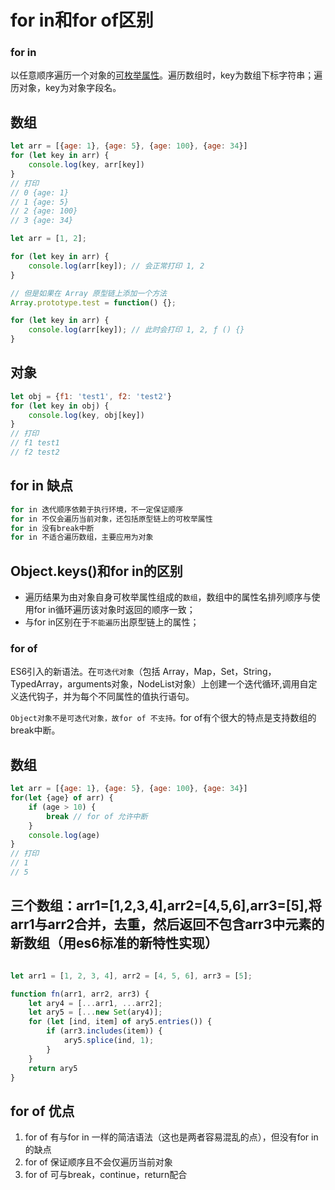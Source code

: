
# for in和for of区别

### for in

以任意顺序遍历一个对象的[可枚举属性](https://developer.mozilla.org/zh-CN/docs/Web/JavaScript/Enumerability_and_ownership_of_properties)。遍历数组时，key为数组下标字符串；遍历对象，key为对象字段名。

## 数组

``` js
let arr = [{age: 1}, {age: 5}, {age: 100}, {age: 34}]
for (let key in arr) {
    console.log(key, arr[key])
}
// 打印
// 0 {age: 1}
// 1 {age: 5}
// 2 {age: 100}
// 3 {age: 34}
```

```javascript
let arr = [1, 2];

for (let key in arr) {
    console.log(arr[key]); // 会正常打印 1, 2
}

// 但是如果在 Array 原型链上添加一个方法
Array.prototype.test = function() {};

for (let key in arr) {
    console.log(arr[key]); // 此时会打印 1, 2, ƒ () {}
}
```

## 对象

``` js
let obj = {f1: 'test1', f2: 'test2'}
for (let key in obj) {
    console.log(key, obj[key])
}
// 打印
// f1 test1
// f2 test2
```



## for in 缺点

```bash
for in 迭代顺序依赖于执行环境，不一定保证顺序
for in 不仅会遍历当前对象，还包括原型链上的可枚举属性
for in 没有break中断
for in 不适合遍历数组，主要应用为对象
```


## Object.keys()和for in的区别

- 遍历结果为由对象自身可枚举属性组成的`数组`，数组中的属性名排列顺序与使用for in循环遍历该对象时返回的顺序一致；
- 与for in区别在于`不能遍历`出原型链上的属性；

### for of

ES6引入的新语法。在`可迭代对象`（包括 Array，Map，Set，String，TypedArray，arguments对象，NodeList对象）上创建一个迭代循环,调用自定义迭代钩子，并为每个不同属性的值执行语句。

`Object对象不是可迭代对象，故for of 不支持。`for of有个很大的特点是支持数组的break中断。

## 数组

``` js
let arr = [{age: 1}, {age: 5}, {age: 100}, {age: 34}]
for(let {age} of arr) {
    if (age > 10) {
        break // for of 允许中断
    }
    console.log(age)
}
// 打印
// 1
// 5
```

## 三个数组：arr1=[1,2,3,4],arr2=[4,5,6],arr3=[5],将arr1与arr2合并，去重，然后返回不包含arr3中元素的新数组（用es6标准的新特性实现）

```javascript

let arr1 = [1, 2, 3, 4], arr2 = [4, 5, 6], arr3 = [5];

function fn(arr1, arr2, arr3) {
    let ary4 = [...arr1, ...arr2];
    let ary5 = [...new Set(ary4)];
    for (let [ind, item] of ary5.entries()) {
        if (arr3.includes(item)) {
            ary5.splice(ind, 1);
        }
    }
    return ary5
}
```

## for of 优点

1. for of 有与for in 一样的简洁语法（这也是两者容易混乱的点），但没有for in的缺点
1. for of 保证顺序且不会仅遍历当前对象
1. for of 可与break，continue，return配合
